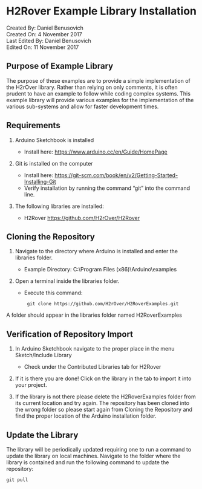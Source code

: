 # H2Rover Example Library Installation

Created By: Daniel Benusovich  
Created On: 4 November 2017  
Last Edited By: Daniel Benusovich  
Edited On: 11 November 2017  

## Purpose of Example Library

The purpose of these examples are to provide a simple implementation of the H2rOver library. Rather than relying on only comments, it is often prudent to have an example to follow while coding complex systems. This example library will provide various examples for the implementation of the various sub-systems and allow for faster development times. 
  
## Requirements

  1. Arduino Sketchbook is installed
     - Install here: https://www.arduino.cc/en/Guide/HomePage 

  2. Git is installed on the computer
     - Install here: https://git-scm.com/book/en/v2/Getting-Started-Installing-Git 
     - Verify installation by running the command “git” into the command line.

  3. The following libraries are installed:
     - H2Rover https://github.com/H2rOver/H2Rover

## Cloning the Repository

  1. Navigate to the directory where Arduino is installed and enter the libraries folder.
     - Example Directory: C:\Program Files (x86)\Arduino\examples

  2. Open a terminal inside the libraries folder.
     - Execute this command:
     
            git clone https://github.com/H2rOver/H2RoverExamples.git 
		
A folder should appear in the libraries folder named H2RoverExamples
  
## Verification of Repository Import

1. In Arduino Sketchbook navigate to the proper place in the menu Sketch/Include Library
   - Check under the Contributed Libraries tab for H2Rover
   
2. If it is there you are done! Click on the library in the tab to import it into your project. 

3. If the library is not there please delete the H2RoverExamples folder from its current location and try again. The repository has been cloned into the wrong folder so please start again from Cloning the Repository and find the proper location of the Arduino installation folder.

 ## Update the Library
The library will be periodically updated requiring one to run a command to update the library on local machines. Navigate to the folder where the library is contained and run the following command to update the repository:

    git pull


